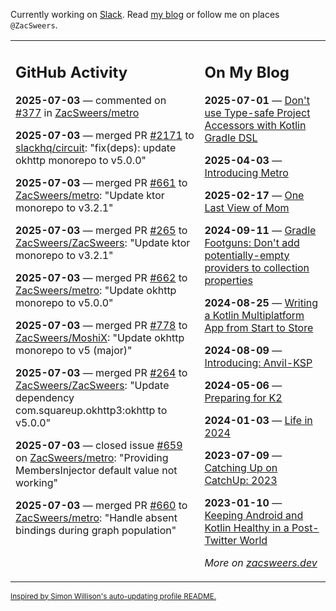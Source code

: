 Currently working on [Slack](https://slack.com/). Read [my blog](https://zacsweers.dev/) or follow me on places `@ZacSweers`.

<table><tr><td valign="top" width="60%">

## GitHub Activity
<!-- githubActivity starts -->
**2025-07-03** — commented on [#377](https://github.com/ZacSweers/metro/issues/377#issuecomment-3033979418) in [ZacSweers/metro](https://github.com/ZacSweers/metro)

**2025-07-03** — merged PR [#2171](https://github.com/slackhq/circuit/pull/2171) to [slackhq/circuit](https://github.com/slackhq/circuit): "fix(deps): update okhttp monorepo to v5.0.0"

**2025-07-03** — merged PR [#661](https://github.com/ZacSweers/metro/pull/661) to [ZacSweers/metro](https://github.com/ZacSweers/metro): "Update ktor monorepo to v3.2.1"

**2025-07-03** — merged PR [#265](https://github.com/ZacSweers/ZacSweers/pull/265) to [ZacSweers/ZacSweers](https://github.com/ZacSweers/ZacSweers): "Update ktor monorepo to v3.2.1"

**2025-07-03** — merged PR [#662](https://github.com/ZacSweers/metro/pull/662) to [ZacSweers/metro](https://github.com/ZacSweers/metro): "Update okhttp monorepo to v5.0.0"

**2025-07-03** — merged PR [#778](https://github.com/ZacSweers/MoshiX/pull/778) to [ZacSweers/MoshiX](https://github.com/ZacSweers/MoshiX): "Update okhttp monorepo to v5 (major)"

**2025-07-03** — merged PR [#264](https://github.com/ZacSweers/ZacSweers/pull/264) to [ZacSweers/ZacSweers](https://github.com/ZacSweers/ZacSweers): "Update dependency com.squareup.okhttp3:okhttp to v5.0.0"

**2025-07-03** — closed issue [#659](https://github.com/ZacSweers/metro/issues/659) on [ZacSweers/metro](https://github.com/ZacSweers/metro): "Providing MembersInjector default value not working"

**2025-07-03** — merged PR [#660](https://github.com/ZacSweers/metro/pull/660) to [ZacSweers/metro](https://github.com/ZacSweers/metro): "Handle absent bindings during graph population"
<!-- githubActivity ends -->
</td><td valign="top" width="40%">

## On My Blog
<!-- blog starts -->
**2025-07-01** — [Don't use Type-safe Project Accessors with Kotlin Gradle DSL](https://www.zacsweers.dev/dont-use-type-safe-project-accessors-with-kotlin-gradle-dsl/)

**2025-04-03** — [Introducing Metro](https://www.zacsweers.dev/introducing-metro/)

**2025-02-17** — [One Last View of Mom](https://www.zacsweers.dev/one-last-view-of-mom/)

**2024-09-11** — [Gradle Footguns: Don't add potentially-empty providers to collection properties](https://www.zacsweers.dev/gradle-footgun-adding-empty-providers-to-collection-properties/)

**2024-08-25** — [Writing a Kotlin Multiplatform App from Start to Store](https://www.zacsweers.dev/writing-a-kotlin-multiplatform-app-from-start-to-store/)

**2024-08-09** — [Introducing: Anvil-KSP](https://www.zacsweers.dev/introducing-anvil-ksp/)

**2024-05-06** — [Preparing for K2](https://www.zacsweers.dev/preparing-for-k2/)

**2024-01-03** — [Life in 2024](https://www.zacsweers.dev/life-in-2024/)

**2023-07-09** — [Catching Up on CatchUp: 2023](https://www.zacsweers.dev/catching-up-on-catchup-2023/)

**2023-01-10** — [Keeping Android and Kotlin Healthy in a Post-Twitter World](https://www.zacsweers.dev/keeping-android-healthy/)
<!-- blog ends -->
_More on [zacsweers.dev](https://zacsweers.dev/)_
</td></tr></table>

<sub><a href="https://simonwillison.net/2020/Jul/10/self-updating-profile-readme/">Inspired by Simon Willison's auto-updating profile README.</a></sub>